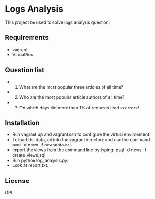 # Logs Analysis

This project be used to solve logs analysis question.

## Requirements
* vagrant
* VirtualBox

## Question list
* 1. What are the most popular three articles of all time?
* 2. Who are the most popular article authors of all time?
* 3. On which days did more than 1% of requests lead to errors?

## Installation
* Run vagrant up and vagrant ssh to configure the virtual environment.
* To load the data, cd into the vagrant directory and use the command psql -d news -f newsdata.sql.
* Import the views from the command line by typing: psql -d news -f create_views.sql.
* Run python log_analysis.py.
* Look at report.txt.

## License

GPL
